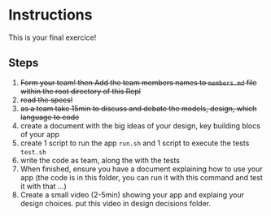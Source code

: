 # Instructions

This is your final exercice!

## Steps

1. ~~Form your team! then Add the team members names to `members.md` file within the root directory of this Repl~~
2. ~~read the specs!~~
3. ~~as a team take 15min to discuss and debate the models, design, which language to code~~
4. create a document with the big ideas of your design, key building blocs of your app
5. create 1 script to run the app `run.sh` and 1 script to execute the tests `test.sh`
6. write the code as team, along the with the tests
7. When finished, ensure you have a document explaining how to use your app (the code is in this folder, you can run it with this command and test it with that ...)
8. Create a small video (2-5min) showing your app and explaing your design choices. put this video in design decisions folder.

